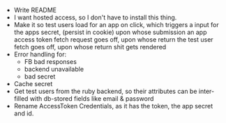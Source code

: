 * Write README
* I want hosted access, so I don't have to install this thing.
* Make it so test users load for an app on click,
  which triggers a input for the apps secret, (persist in cookie)
  upon whose submission an app access token fetch request goes off,
  upon whose return the test user fetch goes off,
  upon whose return shit gets rendered
* Error handling for:
  - FB bad responses
  - backend unavailable
  - bad secret
* Cache secret
* Get test users from the ruby backend, so their attributes can be inter-filled with db-stored fields like email & password
* Rename AccessToken Credentials, as it has the token, the app secret and id.

